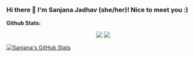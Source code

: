 ### Hi there 👋 I'm Sanjana Jadhav (she/her)! Nice to meet you :) 

**Github Stats:**

<p align="center">
  
  <img src="https://github-readme-stats.vercel.app/api?username=sanjanajadhavv&count_private=true&show_icons=true&theme=cobalt&line_height=33">
  <img src="https://github-readme-stats.vercel.app/api/top-langs/?username=sanjanajadhavv&count_private=true&hide=html,scss,,ejs&theme=cobalt&line_height=10">

</p>

[![Sanjana's GitHub Stats](https://github-readme-stats.vercel.app/api?username=sanjanajadhavv&show_icons=true&count_private=true&theme=cobalt)](https://github.com/anuraghazra/github-readme-stats)
